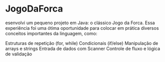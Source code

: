 # JogoDaForca

esenvolvi um pequeno projeto em Java: o clássico Jogo da Forca.
Essa experiência foi uma ótima oportunidade para colocar em prática diversos conceitos importantes da linguagem, como:

 Estruturas de repetição (for, while)
 Condicionais (if/else)
 Manipulação de arrays e strings
 Entrada de dados com Scanner
 Controle de fluxo e lógica de validação
